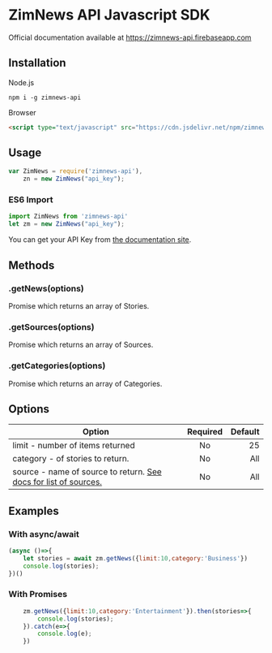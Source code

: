 # ZimNews API Javascript SDK

Official documentation available at <https://zimnews-api.firebaseapp.com>

## Installation

Node.js
```
npm i -g zimnews-api
```

Browser
```html
<script type="text/javascript" src="https://cdn.jsdelivr.net/npm/zimnews-api/index.js">
```

## Usage

```javascript
var ZimNews = require('zimnews-api'),
    zn = new ZimNews("api_key");
```
### ES6 Import

```javascript
import ZimNews from 'zimnews-api'
let zm = new ZimNews("api_key");
```

You can get your API Key from [the documentation site](https://zimnews-api.firebaseapp.com/#/api-key).

## Methods

### .getNews(options)

Promise which returns an array of Stories.

### .getSources(options)

Promise which returns an array of Sources.

### .getCategories(options)

Promise which returns an array of Categories.

## Options

| Option        | Required      | Default  | 
| ------------- |:-------------:| -----:|
| limit - number of items returned        | No | 25 |
| category - of stories to return.     | No       |   All |
| source - name of source to return. [See docs for list of sources.](https://zimnews-api.firebaseapp.com/#/sources) | No      |    All |

## Examples

### With async/await

```javascript
(async ()=>{
    let stories = await zm.getNews({limit:10,category:'Business'})
    console.log(stories);
})()
```

### With Promises

```javascript
    zm.getNews({limit:10,category:'Entertainment'}).then(stories=>{
        console.log(stories);
    }).catch(e=>{
        console.log(e);
    })
```

